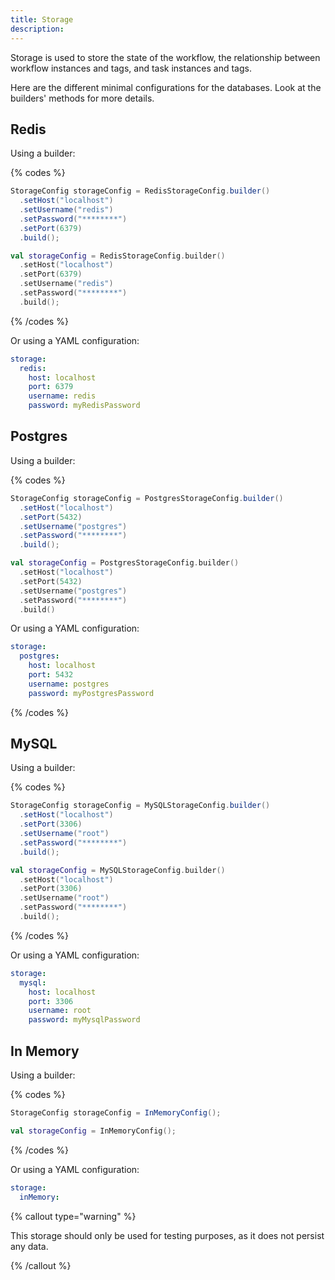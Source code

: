 ```yaml
---
title: Storage
description: 
---
```


Storage is used to store the state of the workflow, the relationship between workflow instances and tags, and task instances and tags.

Here are the different minimal configurations for the databases. Look at the builders' methods for more details.

## Redis

Using a builder:

{% codes %}

```java
StorageConfig storageConfig = RedisStorageConfig.builder()
  .setHost("localhost")
  .setUsername("redis")
  .setPassword("********")
  .setPort(6379)
  .build();
```

```kotlin
val storageConfig = RedisStorageConfig.builder()
  .setHost("localhost")
  .setPort(6379)
  .setUsername("redis")
  .setPassword("********")
  .build();
``` 

{% /codes %}

Or using a YAML configuration:

```yaml
storage:
  redis:
    host: localhost
    port: 6379
    username: redis
    password: myRedisPassword
```

## Postgres

Using a builder:

{% codes %}

```java
StorageConfig storageConfig = PostgresStorageConfig.builder()
  .setHost("localhost")
  .setPort(5432)
  .setUsername("postgres")
  .setPassword("********")
  .build();
```

```kotlin
val storageConfig = PostgresStorageConfig.builder()
  .setHost("localhost")
  .setPort(5432)
  .setUsername("postgres")
  .setPassword("********")
  .build()
``` 

Or using a YAML configuration:

```yaml
storage:
  postgres:
    host: localhost
    port: 5432
    username: postgres
    password: myPostgresPassword
```

{% /codes %}

## MySQL

Using a builder:

{% codes %}

```java
StorageConfig storageConfig = MySQLStorageConfig.builder()
  .setHost("localhost")
  .setPort(3306)
  .setUsername("root")
  .setPassword("********")
  .build();
```

```kotlin
val storageConfig = MySQLStorageConfig.builder()
  .setHost("localhost")
  .setPort(3306)
  .setUsername("root")
  .setPassword("********")
  .build();
``` 

{% /codes %}

Or using a YAML configuration:

```yaml
storage:
  mysql:
    host: localhost
    port: 3306
    username: root
    password: myMysqlPassword
```

## In Memory

Using a builder:

{% codes %}

```java
StorageConfig storageConfig = InMemoryConfig();
```

```kotlin
val storageConfig = InMemoryConfig();
``` 

{% /codes %}

Or using a YAML configuration:

```yaml
storage:
  inMemory: 
```

{% callout type="warning" %}

This storage should only be used for testing purposes, as it does not persist any data.

{% /callout %}
